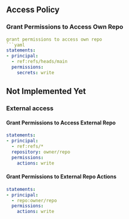 ## Access Policy

### Grant Permissions to Access Own Repo
```yaml
grant permissions to access own repo
```yaml
statements:
- principal:
  - ref:refs/heads/main
  permissions:
    secrets: write
```


## Not Implemented Yet

### External access
#### Grant Permissions to Access External Repo
```yaml
statements:
- principal: 
  - ref:refs/*
  repository: owner/repo
  permissions:
    actions: write
```

#### Grant Permissions to External Repo Actions
```yaml
statements:
- principal:
  - repo:owner/repo
  permissions:
    actions: write
```